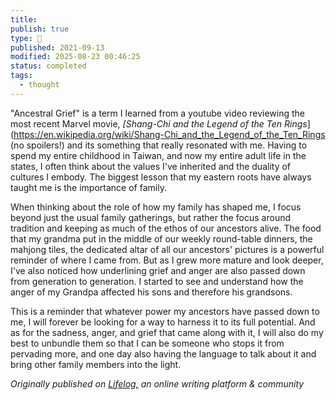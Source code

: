 ```yaml
---
title:
publish: true
type: 🌳
published: 2021-09-13
modified: 2025-08-23 00:46:25
status: completed
tags:
  - thought
---
```

 "Ancestral Grief" is a term I learned from a youtube video reviewing the most recent Marvel movie, *[Shang-Chi and the Legend of the Ten Rings*](https://en.wikipedia.org/wiki/Shang-Chi_and_the_Legend_of_the_Ten_Rings (no spoilers!) and its something that really resonated with me. Having to spend my entire childhood in Taiwan, and now my entire adult life in the states, I often think about the values I've inherited and the duality of cultures I embody. The biggest lesson that my eastern roots have always taught me is the importance of family. 

When thinking about the role of how my family has shaped me, I focus beyond just the usual family gatherings, but rather the focus around tradition and keeping as much of the ethos of our ancestors alive. The food that my grandma put in the middle of our weekly round-table dinners, the mahjong tiles, the dedicated altar of all our ancestors' pictures is a powerful reminder of where I came from. But as I grew more mature and look deeper, I've also noticed how underlining grief and anger are also passed down from generation to generation. I started to see and understand how the anger of my Grandpa affected his sons and therefore his grandsons. 

This is a reminder that whatever power my ancestors have passed down to me, I will forever be looking for a way to harness it to its full potential. And as for the sadness, anger, and grief that came along with it, I will also do my best to unbundle them so that I can be someone who stops it from pervading more, and one day also having the language to talk about it and bring other family members into the light. 

*Originally published on [Lifelog,](https://golifelog.com/) an online writing platform & community*